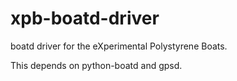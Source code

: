 xpb-boatd-driver
=================

boatd driver for the eXperimental Polystyrene Boats.

This depends on python-boatd and gpsd.
